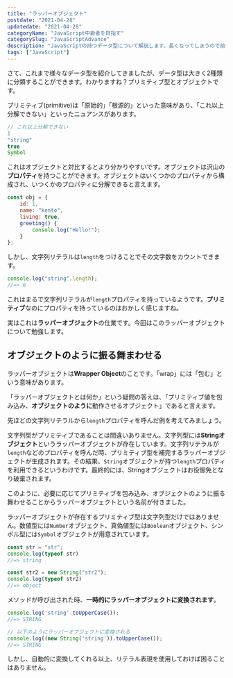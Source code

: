 ```yaml
---
title: "ラッパーオブジェクト"
postdate: "2021-04-28"
updatedate: "2021-04-28"
categoryName: "JavaScript中級者を目指す"
categorySlug: "JavaScriptAdvance"
description: "JavaScriptの持つデータ型について解説します。長くなってしまうので前後2つの記事に分けて解説します。"
tags: ["JavaScript"]
---
```


さて、これまで様々なデータ型を紹介してきましたが、データ型は大きく2種類に分類することができます。わかりますね？プリミティブ型とオブジェクトです。

プリミティブ(primitive)は「原始的」「根源的」といった意味があり、「これ以上分解できない」といったニュアンスがあります。

```javascript
// これ以上分解できない
1
"string"
true
Symbol
```

これはオブジェクトと対比するとより分かりやすいです。オブジェクトは沢山の**プロパティ**を持つことができます。オブジェクトはいくつかのプロパティから構成され、いつくかのプロパティに分解できると言えます。

```javascript
const obj = {
	id: 1,
	name: "kento",
	living: true,
	greeting() {
		console.log("Hello!");
	}
};
```

しかし、文字列リテラルは`length`をつけることでその文字数をカウントできます。

```javascript
console.log("string".length);
//=> 6
```

これはまるで文字列リテラルが`length`プロパティを持っているようです。**プリミティブ**なのにプロパティを持っているのはおかしく感じますね。

実はこれは**ラッパーオブジェクト**の仕業です。今回はこのラッパーオブジェクトについて勉強します。

## オブジェクトのように振る舞まわせる

ラッパーオブジェクトは**Wrapper Object**のことです。「wrap」には「包む」という意味があります。

「ラッパーオブジェクトとは何か」という疑問の答えは、「プリミティブ値を包み込み、**オブジェクトのように**動作させるオブジェクト」であると言えます。

先ほどの文字列リテラルから`length`プロパティを呼んだ例を考えてみましょう。

文字列型がプリミティブであることは間違いありません。文字列型には**Stringオブジェクト**というラッパーオブジェクトが存在しています。文字列リテラルが`length`などのプロパティを呼んだ時、プリミティブ型を補完するラッパーオブジェクトが生成されます。その結果、`String`オブジェクトが持つ`length`プロパティを利用できるというわけです。最終的には、Stringオブジェクトはお役御免となり破棄されます。

このように、必要に応じてプリミティブを包み込み、オブジェクトのように振る舞わせることからラッパーオブジェクトという名前が付きました。

ラッパーオブジェクトが存在するプリミティブ型は文字列型だけではありません。数値型には`Number`オブジェクト、真偽値型には`Boolean`オブジェクト、シンボル型には`Symbol`オブジェクトが用意されています。




```javascript
const str = "str";
console.log(typeof str)
//=> string

const str2 = new String("str2");
console.log(typeof str2)
//=> object
```

メソッドが呼び出された時、**一時的にラッパーオブジェクトに変換されます**。

```javascript
console.log('string'.toUpperCase());
//=> STRING

// 以下のようにラッパーオブジェクトに変換される
console.log((new String('string')).toUpperCase());
//=> STRING
```

しかし、自動的に変換してくれる以上、リテラル表現を使用しておけば困ることはありません。
